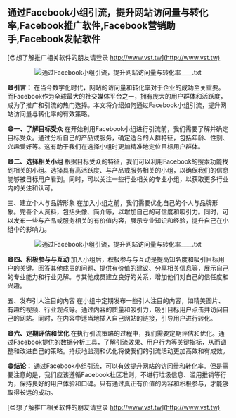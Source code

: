 ## **通过Facebook小组引流，提升网站访问量与转化率,Facebook推广软件,Facebook营销助手,Facebook发帖软件**

[😍想了解推广相关软件的朋友请登录 http://www.vst.tw](http://www.vst.tw)

 <center><img src="https://vst.tw/MP4/tuiguang/png/2.png" alt="通过Facebook小组引流，提升网站访问量与转化率____.txt"></center>

**😄引言：**
在当今数字化时代，网站的访问量和转化率对于企业的成功至关重要。而Facebook作为全球最大的社交媒体平台之一，拥有庞大的用户群体和活跃度，成为了推广和引流的热门选择。本文将介绍如何通过Facebook小组引流，提升网站访问量与转化率的有效策略。

**😄一、了解目标受众**
在开始利用Facebook小组进行引流前，我们需要了解并确定目标受众。通过分析自己的产品或服务，确定适合的人群特征，包括年龄、性别、兴趣爱好等。这有助于我们在选择小组时更加精准地定位目标用户群体。

**😄二、选择相关小组**
根据目标受众的特征，我们可以利用Facebook的搜索功能找到相关的小组。选择具有高活跃度、与产品或服务相关的小组，以确保我们的信息能够被目标用户看到。同时，可以关注一些行业相关的专业小组，以获取更多行业内的关注和认可。

三、建立个人与品牌形象
在加入小组之前，我们需要优化自己的个人与品牌形象。完善个人资料，包括头像、简介等，以增加自己的可信度和吸引力。同时，可以发布一些与产品或服务相关的有价值内容，展示专业知识和经验，提升自己在小组中的影响力。

 <center><img src="https://vst.tw/MP4/tuiguang/png/7.png" alt="通过Facebook小组引流，提升网站访问量与转化率____.txt"></center>

**😄四、积极参与与互动**
加入小组后，积极参与与互动是提高知名度和吸引目标用户的关键。回答其他成员的问题、提供有价值的建议、分享相关信息等，展示自己的专业能力和行业见解。与其他成员建立良好的关系，增加他们对自己的信任度和兴趣。

五、发布引人注目的内容
在小组中定期发布一些引人注目的内容，如精美图片、有趣的视频、行业观点等。通过内容的质量和吸引力，吸引目标用户点击并访问自己的网站。同时，在内容中适当地插入自己网站的链接，引导用户进行转化。

**😄六、定期评估和优化**
在执行引流策略的过程中，我们需要定期评估和优化。通过Facebook提供的数据分析工具，了解引流效果、用户行为等关键指标，从而调整和改进自己的策略。持续地监测和优化将使我们的引流活动更加高效和有成效。

**😄结论：**
通过Facebook小组引流，可以有效提升网站的访问量和转化率。但是需要注意的是，我们应该遵循Facebook社区准则，不进行垃圾信息、滥用推销等行为，保持良好的用户体验和口碑。只有通过真正有价值的内容和积极参与，才能够取得长远的成功。

[😍想了解推广相关软件的朋友请登录 http://www.vst.tw](http://www.vst.tw)



